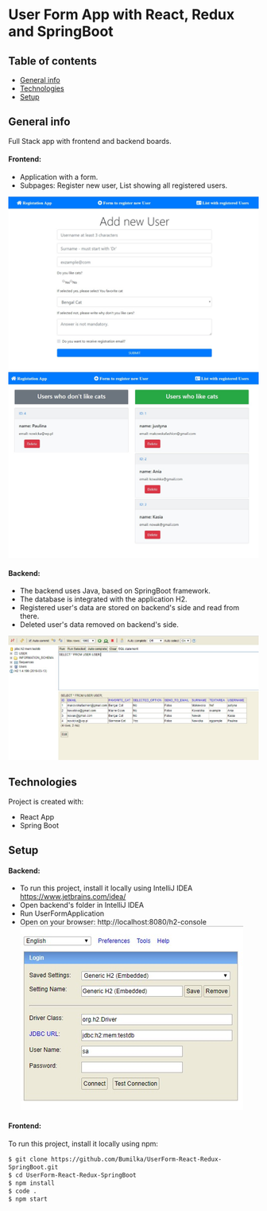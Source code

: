 # User Form App with React, Redux and SpringBoot

## Table of contents
* [General info](#general-info)
* [Technologies](#technologies)
* [Setup](#setup)

## General info
Full Stack app with frontend and backend boards.

#### Frontend: 
* Application with a form.
* Subpages: Register new user, List showing all registered users.

![Form to register new User](./user-register.jpg)
![List with registered User](./users-list.jpg)

#### Backend:
* The backend uses Java, based on SpringBoot framework.
* The database is integrated with the application H2.
* Registered user's data are stored on backend's side and read from there.
* Deleted user's data removed on backend's side.

![Backend's side](./database-h2.jpg)


	
## Technologies
Project is created with:
* React App
* Spring Boot
	
## Setup

#### Backend:
* To run this project, install it locally using IntelliJ IDEA <https://www.jetbrains.com/idea/>
* Open backend's folder in IntelliJ IDEA
* Run UserFormApplication
* Open on your browser: http://localhost:8080/h2-console
![Console H2](./console-h2.jpg)

#### Frontend: 
To run this project, install it locally using npm:
```
$ git clone https://github.com/Bumilka/UserForm-React-Redux-SpringBoot.git
$ cd UserForm-React-Redux-SpringBoot
$ npm install
$ code .
$ npm start
```